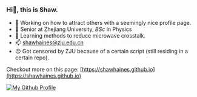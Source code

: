 ### Hi👋, this is Shaw.

- 🔭 Working on how to attract others with a seemingly nice profile page.
- 💬 Senior at Zhejiang University, *BSc* in Physics
- 🌱 Learning methods to reduce microwave crosstalk.
- 📫 shawhaines@zju.edu.cn
- 😐 Got censored by ZJU because of a certain script (still residing in a certain repo).

Checkout more on this page: [https://shawhaines.github.io](https://shawhaines.github.io)


[![My Github Profile](https://github-readme-stats.vercel.app/api?username=ShawHaines)]()

<!--
**ShawHaines/ShawHaines** is a ✨ _special_ ✨ repository because its `README.md` (this file) appears on your GitHub profile.

Here are some ideas to get you started:

- 🔭 I’m currently working on ...
- 🌱 I’m currently learning ...
- 👯 I’m looking to collaborate on ...
- 🤔 I’m looking for help with ...
- 💬 Ask me about ...
- 📫 How to reach me: ...
- 😄 Pronouns: ...
- ⚡ Fun fact: ...
-->
